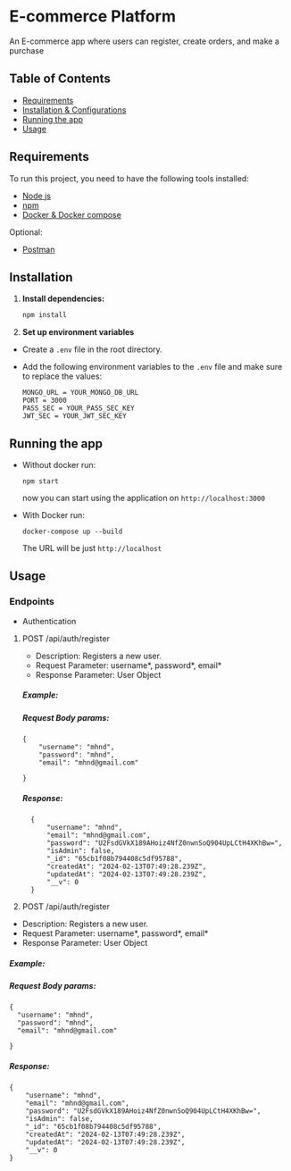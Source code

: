 # E-commerce Platform

An E-commerce app where users can register, create orders, and make a purchase

## Table of Contents

- [Requirements](#requirements)
- [Installation & Configurations](#installation)
- [Running the app](#Running-the-app)
- [Usage](#usage)

## Requirements

To run this project, you need to have the following tools installed:
- [Node js](https://nodejs.org/)
- [npm](https://www.npmjs.com/)
- [Docker & Docker compose](https://docs.docker.com/compose/install/)
  
Optional:
- [Postman](https://www.postman.com/downloads/)

## Installation

1. **Install dependencies:**

   ```sh
   npm install
   ```

2. **Set up environment variables**

  - Create a `.env` file in the root directory.

  - Add the following environment variables to the `.env` file and make sure to replace the values:

     ```plaintext
     MONGO_URL = YOUR_MONGO_DB_URL
    PORT = 3000
    PASS_SEC = YOUR_PASS_SEC_KEY
    JWT_SEC = YOUR_JWT_SEC_KEY
     ```

## Running the app
  - Without docker
    run:
    ```
    npm start
    ```
    now you can start using the application on `http://localhost:3000`
    
  - With Docker
    run:
    ```
    docker-compose up --build
    ```
    The URL will be just `http://localhost`

## Usage
### Endpoints
- Authentication
 1. POST /api/auth/register
    - Description: Registers a new user.
    - Request Parameter: username*, password*, email*
    - Response Parameter: User Object
    ##### Example:
    ##### Request Body params:
    ```
    {
        "username": "mhnd",
        "password": "mhnd",
        "email": "mhnd@gmail.com"
    
    }
    ```
    ##### Response:
    ```
      {
          "username": "mhnd",
          "email": "mhnd@gmail.com",
          "password": "U2FsdGVkX189AHoiz4NfZ0nwnSoQ904UpLCtH4XKhBw=",
          "isAdmin": false,
          "_id": "65cb1f08b794408c5df95788",
          "createdAt": "2024-02-13T07:49:28.239Z",
          "updatedAt": "2024-02-13T07:49:28.239Z",
          "__v": 0
      }
    ```

2. POST /api/auth/register
  - Description: Registers a new user.
  - Request Parameter: username*, password*, email*
  - Response Parameter: User Object
  ##### Example:
  ##### Request Body params:
  ```
{
    "username": "mhnd",
    "password": "mhnd",
    "email": "mhnd@gmail.com"

}
```
##### Response:
```
{
    "username": "mhnd",
    "email": "mhnd@gmail.com",
    "password": "U2FsdGVkX189AHoiz4NfZ0nwnSoQ904UpLCtH4XKhBw=",
    "isAdmin": false,
    "_id": "65cb1f08b794408c5df95788",
    "createdAt": "2024-02-13T07:49:28.239Z",
    "updatedAt": "2024-02-13T07:49:28.239Z",
    "__v": 0
}
```
  
